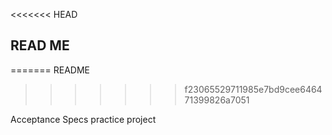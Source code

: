 <<<<<<< HEAD
## READ ME
=======
README
>>>>>>> f23065529711985e7bd9cee646471399826a7051

Acceptance Specs practice project
